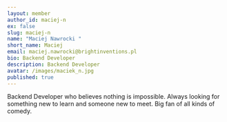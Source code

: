 ```yaml
---
layout: member
author_id: maciej-n
ex: false
slug: maciej-n
name: "Maciej Nawrocki "
short_name: Maciej
email: maciej.nawrocki@brightinventions.pl
bio: Backend Developer
description: Backend Developer
avatar: /images/maciek_n.jpg
published: true
---
```

Backend Developer who believes nothing is impossible. Always looking for something new to learn and someone new to meet. Big fan of all kinds of comedy.